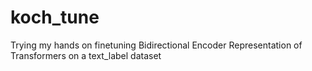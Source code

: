 # koch_tune
Trying my hands on finetuning Bidirectional Encoder Representation of Transformers on a text_label dataset
